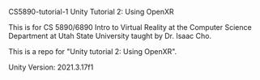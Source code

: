 CS5890-tutorial-1 Unity Tutorial 2: Using OpenXR

This is for CS 5890/6890 Intro to Virtual Reality at the Computer Science Department at Utah State University taught by Dr. Isaac Cho.

This is a repo for "Unity tutorial 2: Using OpenXR".

Unity Version: 2021.3.17f1
